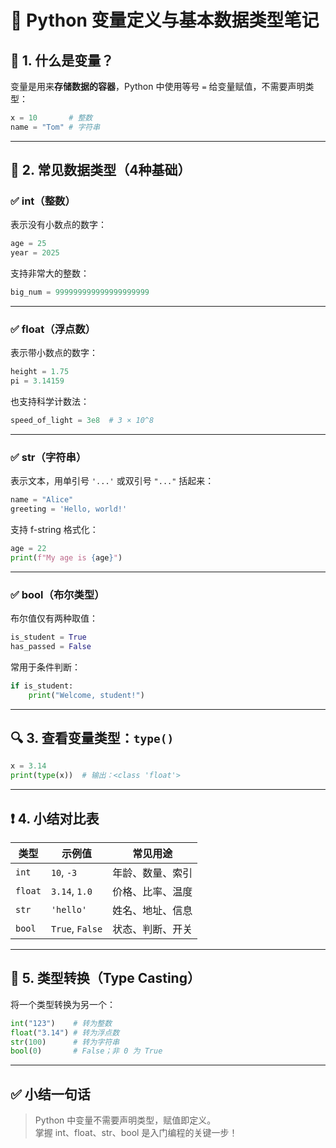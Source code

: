
# 🧠 Python 变量定义与基本数据类型笔记

## 📌 1. 什么是变量？

变量是用来**存储数据的容器**，Python 中使用等号 `=` 给变量赋值，不需要声明类型：

```python
x = 10       # 整数
name = "Tom" # 字符串
```

---

## 🧮 2. 常见数据类型（4种基础）

### ✅ int（整数）

表示没有小数点的数字：

```python
age = 25
year = 2025
```

支持非常大的整数：

```python
big_num = 999999999999999999999
```

---

### ✅ float（浮点数）

表示带小数点的数字：

```python
height = 1.75
pi = 3.14159
```

也支持科学计数法：

```python
speed_of_light = 3e8  # 3 × 10^8
```

---

### ✅ str（字符串）

表示文本，用单引号 `'...'` 或双引号 `"..."` 括起来：

```python
name = "Alice"
greeting = 'Hello, world!'
```

支持 f-string 格式化：

```python
age = 22
print(f"My age is {age}")
```

---

### ✅ bool（布尔类型）

布尔值仅有两种取值：

```python
is_student = True
has_passed = False
```

常用于条件判断：

```python
if is_student:
    print("Welcome, student!")
```

---

## 🔍 3. 查看变量类型：`type()`

```python
x = 3.14
print(type(x))  # 输出：<class 'float'>
```

---

## ❗ 4. 小结对比表

| 类型    | 示例值         | 常见用途             |
|---------|----------------|----------------------|
| `int`   | `10`, `-3`      | 年龄、数量、索引     |
| `float` | `3.14`, `1.0`   | 价格、比率、温度     |
| `str`   | `'hello'`       | 姓名、地址、信息     |
| `bool`  | `True`, `False` | 状态、判断、开关     |

---

## 🧪 5. 类型转换（Type Casting）

将一个类型转换为另一个：

```python
int("123")    # 转为整数
float("3.14") # 转为浮点数
str(100)      # 转为字符串
bool(0)       # False；非 0 为 True
```

---

## ✅ 小结一句话

> Python 中变量不需要声明类型，赋值即定义。  
> 掌握 int、float、str、bool 是入门编程的关键一步！
